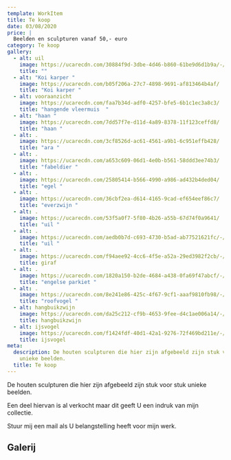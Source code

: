 ```yaml
---
template: WorkItem
title: Te koop
date: 03/08/2020
price: |
  Beelden en sculpturen vanaf 50,- euro
category: Te koop
gallery:
  - alt: uil
    image: https://ucarecdn.com/30884f9d-3dbe-4d46-b860-61be9d6d1b9a/-/preview/-/rotate/270/
    title: ""
  - alt: "Koi karper "
    image: https://ucarecdn.com/b05f206a-27c7-4898-9691-af813464b4af/
    title: "Koi karper "
  - alt: vooraanzicht
    image: https://ucarecdn.com/faa7b34d-adf0-4257-bfe5-6b1c1ec3a8c3/
    title: "hangende vleermuis  "
  - alt: "haan "
    image: https://ucarecdn.com/7dd57f7e-d11d-4a89-8378-11f123ceffd8/
    title: "haan "
  - alt: .
    image: https://ucarecdn.com/3cf8526d-ac61-4561-a9b1-6c951effb428/
    title: "ara "
  - alt: .
    image: https://ucarecdn.com/a653c609-06d1-4e0b-b561-58ddd3ee74b3/
    title: "fabeldier "
  - alt: .
    image: https://ucarecdn.com/25805414-b566-4990-a986-ad432b4ded04/
    title: "egel "
  - alt: .
    image: https://ucarecdn.com/36cbf2ea-d614-4165-9cad-ef654eef86c7/
    title: "everzwijn "
  - alt: .
    image: https://ucarecdn.com/53f5a0f7-5f80-4b26-a55b-67d74f0a9641/
    title: "uil "
  - alt: .
    image: https://ucarecdn.com/aedb0b7d-c693-4730-b5ad-ab77521621fc/-/preview/-/rotate/270/
    title: "uil "
  - alt: .
    image: https://ucarecdn.com/f94aee92-4cc6-4f5e-a52a-29ed3982f2cb/-/preview/-/rotate/270/
    title: giraf
  - alt: .
    image: https://ucarecdn.com/1820a150-b2de-4684-a438-0fa69f47abcf/-/preview/-/rotate/270/
    title: "engelse parkiet "
  - alt: .
    image: https://ucarecdn.com/8e241e86-425c-4f67-9cf1-aaaf9810fb98/-/preview/-/rotate/270/
    title: "roofvogel "
  - alt: hangbuikzwijn
    image: https://ucarecdn.com/da25c212-cf9b-4653-9fee-d4c1ae006a14/-/preview/-/rotate/270/
    title: hangbuikzwijn
  - alt: ijsvogel
    image: https://ucarecdn.com/f1424fdf-40d1-42a1-9276-72f469bd211e/-/preview/-/rotate/270/
    title: ijsvogel
meta:
  description: De houten sculpturen die hier zijn afgebeeld zijn stuk voor stuk
    unieke beelden.
  title: Te koop
---
```

De houten sculpturen die hier zijn afgebeeld zijn stuk voor stuk unieke beelden.

Een deel hiervan is al verkocht maar dit geeft U een indruk van mijn collectie.

Stuur mij een mail als U belangstelling heeft voor mijn werk. 

## Galerij
